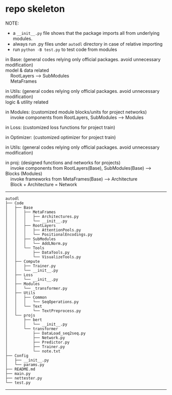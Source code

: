 # repo skeleton  
NOTE:  
* a `__init__.py` file shows that the package imports all from underlying modules.  
* always run .py files under `autodl` directory in case of relative importing  
* run `python -B test.py` to test code from modules  

in Base:  (general codes relying only official packages. avoid unnecessary modification)  
model & data related  
&nbsp;&nbsp;&nbsp;&nbsp;RootLayers --> SubModules  
&nbsp;&nbsp;&nbsp;&nbsp;MetaFrames  

in Utils:  (general codes relying only official packages. avoid unnecessary modification)  
logic & utility related  

in Modules:  (customized module blocks/units for project networks)  
&nbsp;&nbsp;&nbsp;&nbsp;invoke components from RootLayers, SubModules --> Modules  

in Loss:  (customized loss functions for project train)  

in Optimizer:  (customized optimizer for project train)  

in Utils:  (general codes relying only official packages. avoid unnecessary modification)  

in proj:  (designed functions and networks for projects)  
&nbsp;&nbsp;&nbsp;&nbsp;invoke components from RootLayers(Base), SubModules(Base) --> Blocks (Modules)  
&nbsp;&nbsp;&nbsp;&nbsp;invoke frameworks from MetaFrames(Base)                   --> Architecture  
&nbsp;&nbsp;&nbsp;&nbsp;Block + Architecture = Network  

---
    autodl
    ├── Code
    │   ├── Base
    │   │   ├── MetaFrames
    │   │   │   ├── Architectures.py
    │   │   │   └── __init__.py
    │   │   ├── RootLayers
    │   │   │   ├── AttentionPools.py
    │   │   │   └── PositionalEncodings.py
    │   │   ├── SubModules
    │   │   │   └── AddLNorm.py
    │   │   └── Tools
    │   │       ├── DataTools.py
    │   │       └── VisualizeTools.py
    │   ├── Compute
    │   │   ├── Trainer.py
    │   │   └── __init__.py
    │   ├── Loss
    │   │   └── __init__.py
    │   ├── Modules
    │   │   └── _transformer.py
    │   ├── Utils
    │   │   ├── Common
    │   │   │   └── SeqOperations.py
    │   │   └── Text
    │   │       └── TextPreprocess.py
    │   └── projs
    │       ├── bert
    │       │   └── __init__.py
    │       └── transformer
    │           ├── DataLoad_seq2seq.py
    │           ├── Network.py
    │           ├── Predictor.py
    │           ├── Trainer.py
    │           └── note.txt
    ├── Config
    │   ├── __init__.py
    │   └── params.py
    ├── README.md
    ├── main.py
    ├── nettester.py
    └── test.py
---